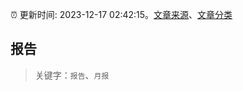 :alarm_clock: 更新时间: 2023-12-17 02:42:15。[文章来源](/README.md)、[文章分类](/TAGS.md)

## 报告


> 关键字：`报告`、`月报`



